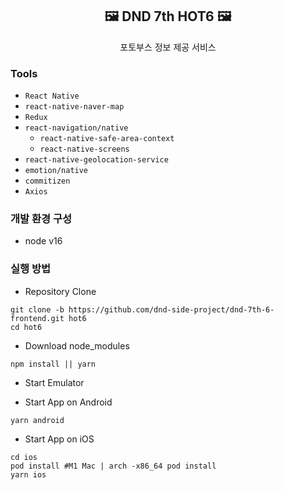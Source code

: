 <h2 align="center">🖼 DND 7th HOT6 🖼</h2>

<p align="center">포토부스 정보 제공 서비스</p>

<h3>Tools</h3>

- `React Native`
- `react-native-naver-map`
- `Redux`
- `react-navigation/native`
  - `react-native-safe-area-context`
  - `react-native-screens`
- `react-native-geolocation-service`
- `emotion/native`
- `commitizen`
- `Axios`

<h3>개발 환경 구성</h3>

- node v16

<h3>실행 방법</h3>

- Repository Clone

```
git clone -b https://github.com/dnd-side-project/dnd-7th-6-frontend.git hot6
cd hot6
```

- Download node_modules

```
npm install || yarn
```

- Start Emulator

- Start App on Android

```
yarn android
```

- Start App on iOS

```
cd ios
pod install #M1 Mac | arch -x86_64 pod install
yarn ios
```
